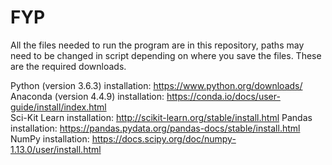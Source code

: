 # FYP
All the files needed to run the program are in this repository, paths may need to be changed in script depending on where you save the files. These are the required downloads.

Python (version 3.6.3) installation: https://www.python.org/downloads/	
Anaconda (version 4.4.9) installation: https://conda.io/docs/user-guide/install/index.html	
Sci-Kit Learn installation: http://scikit-learn.org/stable/install.html	
Pandas installation: https://pandas.pydata.org/pandas-docs/stable/install.html	
NumPy installation: https://docs.scipy.org/doc/numpy-1.13.0/user/install.html
